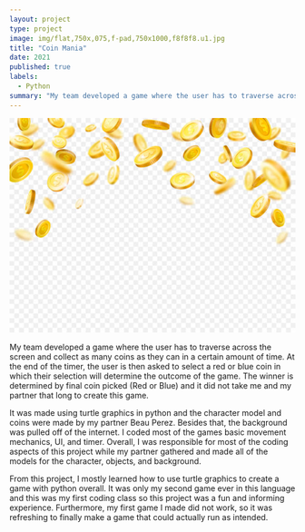 ```yaml
---
layout: project
type: project
image: img/flat,750x,075,f-pad,750x1000,f8f8f8.u1.jpg
title: "Coin Mania"
date: 2021
published: true
labels:
  - Python
summary: "My team developed a game where the user has to traverse across the screen and collect as many coins as they can in a certain amount of time. At the end of the timer, the user is then asked to select a red or blue coin in which their selection will determine the outcome of the game."
---
```


<img class="img-fluid" src="../img/istockphoto-972609480-612x612.jpg">

My team developed a game where the user has to traverse across the screen and collect as many coins as they can in a certain amount of time. At the end of the timer, the user is then asked to select a red or blue coin in which their selection will determine the outcome of the game. The winner is determined by final coin picked (Red or Blue) and it did not take me and my partner that long to create this game. 

It was made using turtle graphics in python and the character model and coins were made by my partner Beau Perez. Besides that, the background was pulled off of the internet. I coded most of the games basic movement mechanics, UI, and timer. Overall, I was responsible for most of the coding aspects of this project while my partner gathered and made all of the models for the character, objects, and background.

From this project, I mostly learned how to use turtle graphics to create a game with python overall. It was only my second game ever in this language and this was my first coding class so this project was a fun and informing experience. Furthermore, my first game I made did not work, so it was refreshing to finally make a game that could actually run as intended.
